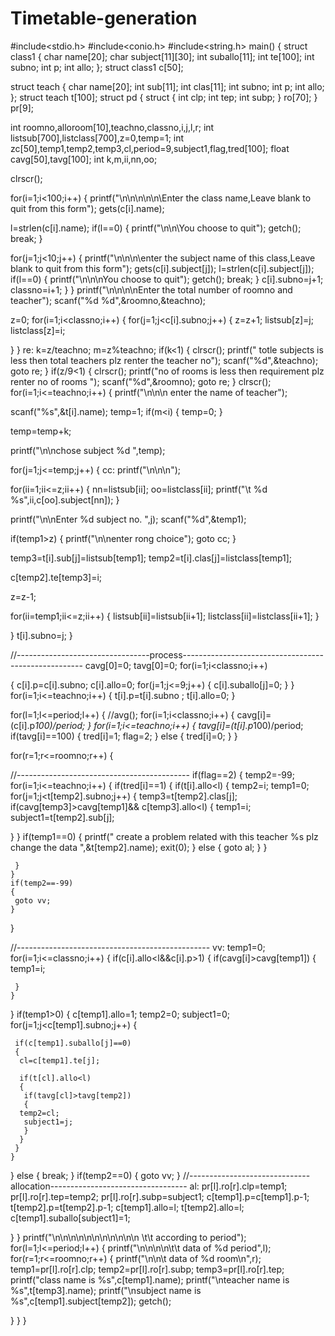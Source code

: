 # Timetable-generation

#include<stdio.h>
#include<conio.h>
#include<string.h>
main()
{
struct class1
{
char name[20];
char subject[11][30];
int  suballo[11];
int te[100];
int subno;
int p;
int allo;
};
struct class1 c[50];

struct teach
{
char name[20];
int sub[11];
int clas[11];
int subno;
int p;
int allo;
};
struct teach t[100];
struct pd
{
struct
{
int clp;
int tep;
int subp;
}
ro[70];
}
pr[9];

int roomno,alloroom[10],teachno,classno,i,j,l,r;
int listsub[700],listclass[700],z=0,temp=1;
int zc[50],temp1,temp2,temp3,cl,period=9,subject1,flag,tred[100];
float cavg[50],tavg[100];
int k,m,ii,nn,oo;

clrscr();



for(i=1;i<100;i++)
{
printf("\n\n\\n\n\n\Enter the class name,Leave blank to quit from this form");
gets(c[i].name);

l=strlen(c[i].name);
if(l==0)
{
printf("\n\n\You choose to quit");
getch();
break;
}

for(j=1;j<10;j++)
{
printf("\n\n\n\enter the subject name of this class,Leave blank to quit from this form");
gets(c[i].subject[j]);
l=strlen(c[i].subject[j]);
if(l==0)
{
printf("\n\n\nYou choose to quit");
getch();
break;
}
c[i].subno=j+1;
classno=i+1;
}
}
printf("\n\n\n\nEnter the total number of roomno and teacher");
scanf("%d %d",&roomno,&teachno);

 z=0;
for(i=1;i<classno;i++)
{
for(j=1;j<c[i].subno;j++)
{
z=z+1;
listsub[z]=j;
listclass[z]=i;

}
}
re:
k=z/teachno;
m=z%teachno;
if(k<1)
{
clrscr();
printf(" totle subjects is less then total teachers plz renter the teacher no");
scanf("%d",&teachno);
goto re;
}
if(z/9<1)
{
clrscr();
printf("no of rooms is less then requirement plz renter no of rooms ");
scanf("%d",&roomno);
goto re;
}
 clrscr();
for(i=1;i<=teachno;i++)
{
printf("\n\n\n enter the name of teacher");

scanf("%s",&t[i].name);
temp=1;
if(m<i)
{
temp=0;
}

temp=temp+k;

printf("\n\nchose subject  %d   ",temp);

for(j=1;j<=temp;j++)
{
 cc:
 printf("\n\n\n");

 for(ii=1;ii<=z;ii++)
 {
  nn=listsub[ii];
  oo=listclass[ii];
  printf("\t %d     %s",ii,c[oo].subject[nn]);
 }

 printf("\n\nEnter %d  subject  no. ",j);
 scanf("%d",&temp1);

 if(temp1>z)
 {
  printf("\n\nenter rong choice");
  goto cc;
 }

 temp3=t[i].sub[j]=listsub[temp1];
 temp2=t[i].clas[j]=listclass[temp1];

 c[temp2].te[temp3]=i;

 z=z-1;

 for(ii=temp1;ii<=z;ii++)
 {
  listsub[ii]=listsub[ii+1];
  listclass[ii]=listclass[ii+1];
 }

}
t[i].subno=j;
}




//---------------------------------process-----------------------------------------------------
cavg[0]=0;
tavg[0]=0;
for(i=1;i<classno;i++)

 {
  c[i].p=c[i].subno;
  c[i].allo=0;
  for(j=1;j<=9;j++)
  {
   c[i].suballo[j]=0;
  }
 }
 for(i=1;i<=teachno;i++)
 {
  t[i].p=t[i].subno ;
  t[i].allo=0;
 }

 for(l=1;l<=period;l++)
 {
 //avg();
  for(i=1;i<classno;i++)
 {
  cavg[i]=(c[i].p*100)/period;
 }
 for(i=1;i<=teachno;i++)
 {
  tavg[i]=(t[i].p*100)/period;
  if(tavg[i]==100)
  {
   tred[i]=1;
   flag=2;
  }
  else
  {
   tred[i]=0;
  }
 }

  for(r=1;r<=roomno;r++)
  {

  //-------------------------------------------
  if(flag==2)
   {
    temp2=-99;
    for(i=1;i<=teachno;i++)
    {
     if(tred[i]==1)
     {
      if(t[i].allo<l)
      {
       temp2=i;
       temp1=0;
       for(j=1;j<t[temp2].subno;j++)
       {
 temp3=t[temp2].clas[j];
 if(cavg[temp3]>cavg[temp1]&& c[temp3].allo<l)
 {
  temp1=i;
  subject1=t[temp2].sub[j];

 }
       }
       if(temp1==0)
       {
 printf(" create a problem related with this teacher %s   plz change the data ",&t[temp2].name);
 exit(0);
       }
       else
       {
 goto al;
       }
      }

     }
    }
    if(temp2==-99)
    {
     goto vv;
    }
   }










   //------------------------------------------------
   vv:
   temp1=0;
   for(i=1;i<=classno;i++)
   {
    if(c[i].allo<l&&c[i].p>1)
    {
     if(cavg[i]>cavg[temp1])
     {
      temp1=i;

     }
    }
   }
   if(temp1>0)
   {
       c[temp1].allo=1;
    temp2=0;
    subject1=0;
    for(j=1;j<c[temp1].subno;j++)
    {

     if(c[temp1].suballo[j]==0)
     {
      cl=c[temp1].te[j];

      if(t[cl].allo<l)
      {
       if(tavg[cl]>tavg[temp2])
       {
      temp2=cl;
       subject1=j;
       }
      }
     }
    }
   }
   else
   {
    break;
   }
  if(temp2==0)
  {
  goto vv;
  }
   //------------------------------allocation----------------------------------
 al:
   pr[l].ro[r].clp=temp1;
  pr[l].ro[r].tep=temp2;
   pr[l].ro[r].subp=subject1;
   c[temp1].p=c[temp1].p-1;
 t[temp2].p=t[temp2].p-1;
 c[temp1].allo=l;
 t[temp2].allo=l;
  c[temp1].suballo[subject1]=1;


  }
 }
 printf("\n\n\n\n\n\\n\n\n\n\n\n \t\t according to period");
 for(l=1;l<=period;l++)
 {
  printf("\n\n\n\n\t\t data of %d period",l);
  for(r=1;r<=roomno;r++)
  {
    printf("\n\n\t data of %d room\n",r);
    temp1=pr[l].ro[r].clp;
    temp2=pr[l].ro[r].subp;
    temp3=pr[l].ro[r].tep;
    printf("class name is %s",c[temp1].name);
    printf("\nteacher name is %s",t[temp3].name);
    printf("\nsubject name is %s",c[temp1].subject[temp2]);
    getch();

  }
 }
}
